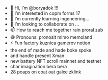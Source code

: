 - 👋 Hi, I’m @boryadok !!!
- 👀 I’m interested in copm forms 17
- 🌱 I’m currently learning ingeneering...
- 💞️ I’m looking to collaborate on ...
- 📫 How to reach me together rain proral zub
- 😄 Pronouns: pronosit mimo memoland
- ⚡ Fun factory kuznica gamerov notion
- the end of made and hade boke spoke
- and handle present Xman
- new battery NFT scroll mainnet and testnet
- char imagination bera bera
- 28 poaps on coat oat galxe zklink
